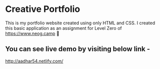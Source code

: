 # Creative Portfolio

This is my portfolio website created using only HTML and CSS.
I created this basic application as an assignment for Level Zero of https://www.neog.camp 🚀

## You can see live demo by visiting below link -

http://aadhar54.netlify.com/
